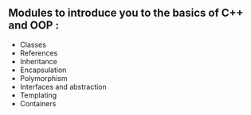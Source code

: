 ## Modules to introduce you to the basics of C++ and OOP :

  * Classes
  * References
  * Inheritance
  * Encapsulation
  * Polymorphism
  * Interfaces and abstraction
  * Templating
  * Containers
